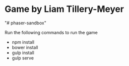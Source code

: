 # Game by Liam Tillery-Meyer

"# phaser-sandbox"

Run the following commands to run the game

- npm install
- bower install
- gulp install
- gulp serve
